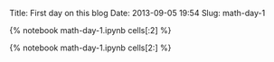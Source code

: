 Title: First day on this blog
Date: 2013-09-05 19:54
Slug: math-day-1

{% notebook math-day-1.ipynb cells[:2] %}
<!-- PELICAN_END_SUMMARY -->
{% notebook math-day-1.ipynb cells[2:] %}
